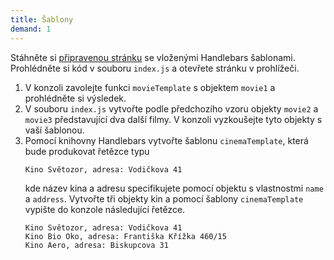```yaml
---
title: Šablony
demand: 1
---
```


Stáhněte si [připravenou stránku](../assets/program-kin.zip) se vloženými Handlebars šablonami. Prohlédněte si kód v souboru `index.js` a otevřete stránku v prohlížeči.

1. V konzoli zavolejte funkci `movieTemplate` s objektem `movie1` a prohlédněte si výsledek.
1. V souboru `index.js` vytvořte podle předchozího vzoru objekty `movie2` a `movie3` představující dva další filmy. V konzoli vyzkoušejte tyto objekty s vaší šablonou.
1. Pomocí knihovny Handlebars vytvořte šablonu `cinemaTemplate`, která bude produkovat řetězce typu
   ```
   Kino Světozor, adresa: Vodičkova 41
   ```
   kde název kina a adresu specifikujete pomocí objektu s vlastnostmi `name` a `address`. Vytvořte tři objekty kin a pomocí šablony `cinemaTemplate` vypište do konzole následující řetězce.
   ```
   Kino Světozor, adresa: Vodičkova 41
   Kino Bio Oko, adresa: Františka Křížka 460/15
   Kino Aero, adresa: Biskupcova 31
   ```
